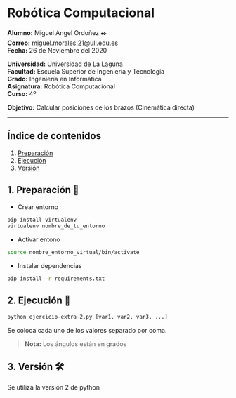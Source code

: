 # **Robótica Computacional**  
  
**Alumno:** Miguel Angel Ordoñez ✒️  
**Correo:** miguel.morales.21@ull.edu.es  
**Fecha:** 26 de Noviembre del 2020  

**Universidad:** Universidad de La Laguna  
**Facultad:** Escuela Superior de Ingeniería y Tecnología  
**Grado:** Ingeniería en Informática  
**Asignatura:** Robótica Computacional  
**Curso:** 4º  
  
**Objetivo:** Calcular posiciones de los brazos (Cinemática directa)  

---

## Índice de contenidos

1. [ Preparación ](#preparation)
2. [ Ejecución ](#execution)
3. [ Versión ](#version)


<a name="preparation"></a>
## 1. Preparación 🔌

* Crear entorno

```bash
pip install virtualenv
virtualenv nombre_de_tu_entorno
```

* Activar entono

```bash
source nombre_entorno_virtual/bin/activate
```

* Instalar dependencias

```bash
pip install -r requirements.txt
```

<a name="execution"></a>
## 2. Ejecución 🚀

```bash
python ejercicio-extra-2.py [var1, var2, var3, ...]
```

Se coloca cada uno de los valores separado por coma.

> **Nota:** Los ángulos están en grados

<a name="version"></a>
## 3. Versión 🛠️

Se utiliza la versión 2 de python

